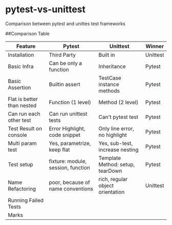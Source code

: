 # pytest-vs-unittest
Comparison between pytest and unittes test frameworks

##Comparison Table

| Feature                    | Pytest                             | Unittest                         | Winner   |
|----------------------------|------------------------------------|----------------------------------|----------|
| Installation               | Third Party                        | Built in                         | Unittest |
| Basic Infra                | Can be only a function             | Inheritance                      | Pytest   |
| Basic Assertion            | Builtin assert                     | TestCase instance methods        | Pytest   |
| Flat is better than nested | Function (1 level)                 | Method (2 level)                 | Pytest   |
| Can run each other test    | Can run unittest tests             | Can't pytest test                | Pytest   |
| Test Result on console     | Error Highlight, code snippet      | Only line error, no highlight    | Pytest   |
| Multi param test           | Yes, parametrize, keep flat        | Yes, sub-test, increase nesting  | Pytest   |
| Test setup                 | fixture: module, session, function | Template Method: setup, tearDown | Pytest   |
| Name Refactoring           | poor, because of name conventions  | rich, regular object orientation | Unittest |
| Running Failed Tests       |                |                       |    |
| Marks                      |                            |                       |    |
